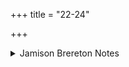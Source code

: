 +++
title = "22-24"

+++

<details><summary>Jamison Brereton Notes</summary>

A form of páva- in each vs.: 22a pávasva, 23a pávamāna, 24a pavase, a pattern that is repeated in the next tṛca.
</details>
